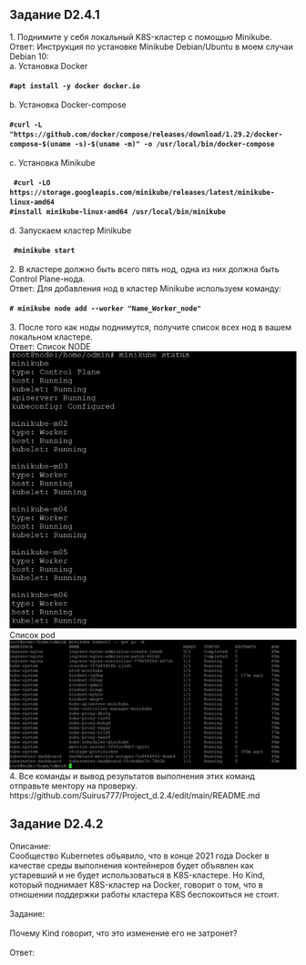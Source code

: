 <h2>Задание D2.4.1 </h2>
1. Поднимите у себя локальный K8S-кластер с помощью Minikube. <br>
Ответ: Инструкция по установке Minikube Debian/Ubuntu в моем случаи Debian 10:<br>
a. Установка Docker <br> <br>
<code><b>#apt install -y docker docker.io </b></code> <br> <br>
b. Установка Docker-compose <br><br>
<code><b>#curl -L "https://github.com/docker/compose/releases/download/1.29.2/docker-compose-$(uname -s)-$(uname -m)" -o /usr/local/bin/docker-compose </b></code> <br><br>
c. Установка Minikube <br><br>
<code> <b>#curl -LO https://storage.googleapis.com/minikube/releases/latest/minikube-linux-amd64 
#install minikube-linux-amd64 /usr/local/bin/minikube </b></code> <br><br>
d. Запускаем кластер Minikube <br> <br>
<code> <b>#minikube start </b></code> <br> <br>
2. В кластере должно быть всего пять нод, одна из них должна быть Сontrol Plane-нода. <br>
Ответ: Для добавления нод в кластер Minikube используем команду:<br><br>
<code><b># minikube node add --worker "Name_Worker_node" </b></code> <br><br>
3. После того как ноды поднимутся, получите список всех нод в вашем локальном кластере. <br> 
Ответ: Список NODE<br>
<img src=https://github.com/Suirus777/Project_d.2.4/blob/main/Minikube_nodes.JPG><br>
Список pod <br>
<img src=https://github.com/Suirus777/Project_d.2.4/blob/main/Minikube_podes.JPG> <br>
4. Все команды и вывод результатов выполнения этих команд отправьте ментору на проверку. <br>
https://github.com/Suirus777/Project_d.2.4/edit/main/README.md <br>

<h2>Задание D2.4.2 </h2>
Описание: <br>
Сообщество Kubernetes объявило, что в конце 2021 года Docker в качестве среды выполнения контейнеров будет объявлен как устаревший и не будет использоваться в K8S-кластере. Но Kind, который поднимает K8S-кластер на Docker, говорит о том, что в отношении поддержки работы кластера K8S беспокоиться не стоит. <br><br>
Задание: <br><br>
Почему Kind говорит, что это изменение его не затронет? <br><br>
Ответ: 
